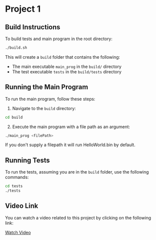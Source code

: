# Project 1

## Build Instructions

To build tests and main program in the root directory:

```bash
./build.sh
```
This will create a `build` folder that contains the following:

- The main executable `main_prog` in the `build/` directory
- The test executable `tests` in the `build/tests` directory

## Running the Main Program

To run the main program, follow these steps:

1. Navigate to the `build` directory:

```bash
cd build
```
2. Execute the main program with a file path as an argument:

```bash
./main_prog <filePath>
```
If you don't supply a filepath it will run HelloWorld.bin by default.

## Running Tests

To run the tests, assuming you are in the `build` folder, use the following commands:

```bash
cd tests
./tests
```

## Video Link

You can watch a video related to this project by clicking on the following link:

[Watch Video](https://drive.google.com/file/d/11tAhgiXCJ_F3gqOc40woM6_n_m6zLH2t/view?usp=sharing)
